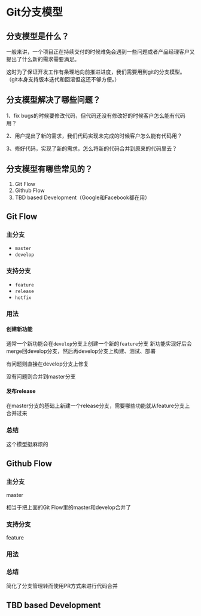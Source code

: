 # Git分支模型

## 分支模型是什么？

一般来讲，一个项目正在持续交付的时候难免会遇到一些问题或者产品经理客户又提出了什么新的需求需要满足。

这时为了保证开发工作有条理地向前推进进度，我们需要用到git的分支模型。
（git本身支持版本迭代和回滚但这还不够方便。）

## 分支模型解决了哪些问题？

1、fix bugs的时候要修改代码，但代码还没有修改好的时候客户怎么能有代码用？

2、用户提出了新的需求，我们代码实现未完成的时候客户怎么能有代码用？

3、修好代码，实现了新的需求，怎么将新的代码合并到原来的代码里去？

## 分支模型有哪些常见的？

1. Git Flow
2. Github Flow
3. TBD based Development（Google和Facebook都在用）

## Git Flow

### 主分支

+ `master`
+ `develop`

### 支持分支

+ `feature`
+ `release`
+ `hotfix`
  
### 用法

#### 创建新功能

通常一个新功能会在`develop`分支上创建一个新的`feature`分支
新功能实现好后会merge回develop分支，然后再develop分支上构建、测试、部署

有问题则直接在develop分支上修复

没有问题则合并到master分支

#### 发布release

在master分支的基础上新建一个release分支，需要哪些功能就从feature分支上合并过来

### 总结

这个模型挺麻烦的

## Github Flow

### 主分支

master

相当于把上面的Git Flow里的master和develop合并了

### 支持分支

feature

### 用法

### 总结

简化了分支管理转而使用PR方式来进行代码合并

## TBD based Development

